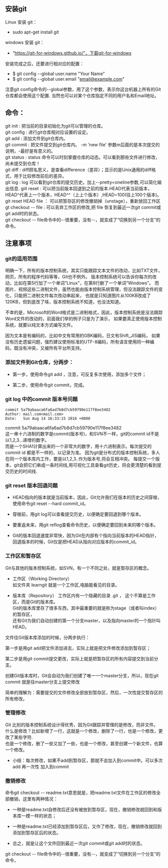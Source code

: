 ## 安装git
Linux 安装 git：  

* sudo apt-get install git

windows 安装 git：  

* “https://git-for-windows.github.io/”，下载git-for-windows

安装完成之后，还要进行相对应的配置：  
* $ git config --global user.name "Your Name"
* $ git config --global user.email "email@example.com"

注意git config命令的--global参数，用了这个参数，表示你这台机器上所有的Git仓库都会使用这个配置.
当然也可以对某个仓库指定不同的用户名和Email地址。


## 命令：
git init : 把当前的目录初始化为git可以管理的仓库。  
git config : 进行git仓库相对应设置的设定。  
git add : 添加文件到git仓库内。  
git commit : 把文件提交到git仓库内。 -m 'new file'  参数m后面的是本次提交的说明，-最好是有意义的。  
git status : status 命令可以时刻掌握仓库的动态。可以看到那些文件进行修改，尚未提交到仓库！  
git diff : diff顾名思义，是查看difference（差异）；显示的是Unix通用的diff格式，用于比较修改前后的差异。  
git log : log 可以看到git仓库的提交历史。加上--pretty=oneline参数,可以简化输出信息.
giit reset : 可以把当前版本回退到之前的版本.HEAD代表当前版本，HEAD^代表上一个版本，HEAD^^（上上个版本）,HEAD~100(往上100个版本)。  
git reset HEAD file ： 可以把暂存区的修改撤销掉（unstage），重新放回工作区
gt checkout -- file : 可以丢弃工作区的修改,把 file 恢复到最近一次git commit或git add时的状态。  
                       git checkout -- file命令中的--很重要，没有--，就变成了“切换到另一个分支”的命令。




注意事项
---
### git的适用范围
明确一下，所有的版本控制系统，其实只能跟踪文本文件的改动，比如TXT文件，网页，所有的程序代码等等，Git也不例外。
版本控制系统可以告诉你每次的改动，比如在第5行加了一个单词“Linux”，在第8行删了一个单词“Windows”。
而图片、视频这些二进制文件，虽然也能由版本控制系统管理，但没法跟踪文件的变化，只能把二进制文件每次改动串起来，
也就是只知道图片从100KB改成了120KB，但到底改了啥，版本控制系统不知道，也没法知道。

不幸的是，Microsoft的Word格式是二进制格式，因此，版本控制系统是没法跟踪Word文件的改动的，前面我们举的例子只是为了演示，
如果要真正使用版本控制系统，就要以纯文本方式编写文件。

因为文本是有编码的，比如中文有常用的GBK编码，日文有Shift_JIS编码，
如果没有历史遗留问题，强烈建议使用标准的UTF-8编码，所有语言使用同一种编码，既没有冲突，又被所有平台所支持。


### 添加文件到Git仓库，分两步：

* 第一步，使用命令git add <file>，注意，可反复多次使用，添加多个文件；

* 第二步，使用命令git commit，完成。


### git log 中的commit 版本号问题

```
commit 5a79abaaca6fa6ad7b8d7cb59790e117f8ee3482  
Author: mail.com<mail.com>  
Date:   Sun Aug 14 16:33:15 2016 +0800
```

commit 5a79abaaca6fa6ad7b8d7cb59790e117f8ee3482  
这一串十六进制的数字是commit(版本号)，和SVN不一样，git的commit id不是以1,2,3...递增的数字。  
而是一个SHA1计算出来的一个非常大的数字，用十六进制表示。每次提交的commit id 都是不一样的，以记录为准。
因为git是分布式的版本控制系统，多人在同一个版本库内工作，要是以1,2,3..作为版本号,将会互相冲突。 
每提交一个版本，git会把它们串成一条时间线,用可视化工具查看git历史，将会更清楚的看到提交历史的时间线.


### git reset 版本回退问题
* HEAD指向的版本就是当前版本，因此，Git允许我们在版本的历史之间穿梭，使用命令git reset --hard commit_id。

* 穿梭前，用git log可以查看提交历史，以便确定要回退到哪个版本。

* 要重返未来，用git reflog查看命令历史，以便确定要回到未来的哪个版本。

* Git的版本回退速度非常快，因为Git在内部有个指向当前版本的HEAD指针，回退版本的时候，Git仅是把HEAD从指向对应版本的commit_id。


### 工作区和暂存区
Git与其他的版本控制系统，如SVN，有一个不同之处，就是暂存区的概念。
* 工作区（Working Directory）  
如文件夹 learngit 就是一个工作区,电脑能看见的目录。

* 版本库（Repository）
工作区内有一个隐藏的目录 .git ， 这个不算是工作区，而是Git的版本库。  
Git的版本库里存了很多东西，其中最重要的就是称为stage（或者叫index）的暂存区，  
还有Git为我们自动创建的第一个分支master，以及指向master的一个指针叫HEAD。


文件往Git版本库添加的时候，分两步执行：

第一步是用git add把文件添加进去，实际上就是把文件修改添加到暂存区；

第二步是用git commit提交更改，实际上就是把暂存区的所有内容提交到当前分支。

创建Git版本库时，Git会自动为我们创建了唯一一个master分支，所以，现在git commit 就是往master分支上提交修改

简单的理解为：需要提交的文件修改全部放到暂存区，然后，一次性提交暂存区的所有修改。


### 管理修改
Git 比别的版本控制系统设计得优秀，因为Git跟踪并管理的是修改，而非文件。  
什么是修改？比如新增了一行，这就是一个修改，删除了一行，也是一个修改，更改了某些字符.  
也是一个修改，删了一些又加了一些，也是一个修改，甚至创建一个新文件，也算一个修改。

* 小结：每次修改，如果不add到暂存区，那就不会加入到commit中。可以多次 add 再一次性 加入到commit


### 撤销修改
命令git checkout -- readme.txt意思就是，把readme.txt文件在工作区的修改全部撤销，这里有两种情况：

* 一种是readme.txt自修改后还没有被放到暂存区，现在，撤销修改就回到和版本库一模一样的状态；

* 一种是readme.txt已经添加到暂存区后，又作了修改，现在，撤销修改就回到添加到暂存区后的状态。

* 总之，就是让这个文件回到最近一次git commit或git add时的状态。

git checkout -- file命令中的--很重要，没有--，就变成了“切换到另一个分支”的命令，


